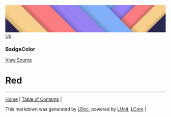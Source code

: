 ![](../Content/LDoc-banner-small.png "")
[Up](BadgeColor.md)
### BadgeColor
[View Source](BadgeColor.md)
# Red
---

[Home](../../README.md) | [Table of Contents](../../TableOfContents.md) | 


This markdown was generated by [LDoc](https://github.com/CodeSingularity/LDoc), powered by [LUnit](https://github.com/CodeSingularity/LUnit), [LCore](https://github.com/CodeSingularity/LCore) | 

